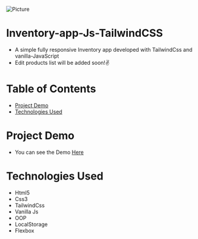 ![Picture](https://i.ibb.co/J3cdmR4/Make-Inventory-Control-Your-competitive-advantage-blog-image.jpg)
# Inventory-app-Js-TailwindCSS
* A simple fully responsive Inventory app developed with TailwindCss and vanilla-JavaScript
* Edit products list will be added soon!✌


# Table of Contents
* [Project Demo](#project-demo)
* [Technologies Used](#technologies-used)

# <a name="project-demo"></a>Project Demo
* You can see the Demo <a href="https://simpleinventoryapptailwind.netlify.app/">Here</a> 

# <a name="technologies-used"></a>Technologies Used
* Html5
* Css3
* TailwindCss
* Vanilla Js
* OOP
* LocalStorage
* Flexbox
